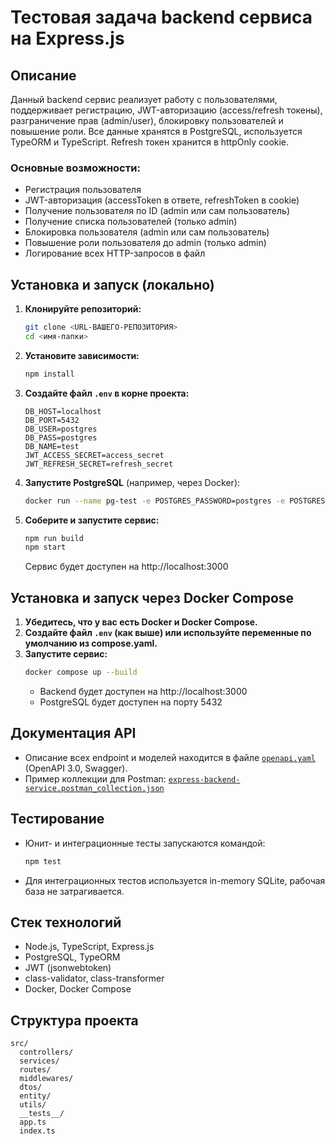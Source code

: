 # Тестовая задача backend сервиса на Express.js

## Описание

Данный backend сервис реализует работу с пользователями, поддерживает регистрацию, JWT-авторизацию (access/refresh токены), разграничение прав (admin/user), блокировку пользователей и повышение роли. Все данные хранятся в PostgreSQL, используется TypeORM и TypeScript. Refresh токен хранится в httpOnly cookie.

### Основные возможности:
- Регистрация пользователя
- JWT-авторизация (accessToken в ответе, refreshToken в cookie)
- Получение пользователя по ID (admin или сам пользователь)
- Получение списка пользователей (только admin)
- Блокировка пользователя (admin или сам пользователь)
- Повышение роли пользователя до admin (только admin)
- Логирование всех HTTP-запросов в файл

## Установка и запуск (локально)

1. **Клонируйте репозиторий:**
   ```bash
   git clone <URL-ВАШЕГО-РЕПОЗИТОРИЯ>
   cd <имя-папки>
   ```
2. **Установите зависимости:**
   ```bash
   npm install
   ```
3. **Создайте файл `.env` в корне проекта:**
   ```env
   DB_HOST=localhost
   DB_PORT=5432
   DB_USER=postgres
   DB_PASS=postgres
   DB_NAME=test
   JWT_ACCESS_SECRET=access_secret
   JWT_REFRESH_SECRET=refresh_secret
   ```
4. **Запустите PostgreSQL** (например, через Docker):
   ```bash
   docker run --name pg-test -e POSTGRES_PASSWORD=postgres -e POSTGRES_DB=test -p 5432:5432 -d postgres:15-alpine
   ```
5. **Соберите и запустите сервис:**
   ```bash
   npm run build
   npm start
   ```
   Сервис будет доступен на http://localhost:3000

## Установка и запуск через Docker Compose

1. **Убедитесь, что у вас есть Docker и Docker Compose.**
2. **Создайте файл `.env` (как выше) или используйте переменные по умолчанию из compose.yaml.**
3. **Запустите сервис:**
   ```bash
   docker compose up --build
   ```
   - Backend будет доступен на http://localhost:3000
   - PostgreSQL будет доступен на порту 5432

## Документация API

- Описание всех endpoint и моделей находится в файле [`openapi.yaml`](./openapi.yaml) (OpenAPI 3.0, Swagger).
- Пример коллекции для Postman: [`express-backend-service.postman_collection.json`](./express-backend-service.postman_collection.json)

## Тестирование

- Юнит- и интеграционные тесты запускаются командой:
  ```bash
  npm test
  ```
- Для интеграционных тестов используется in-memory SQLite, рабочая база не затрагивается.

## Стек технологий
- Node.js, TypeScript, Express.js
- PostgreSQL, TypeORM
- JWT (jsonwebtoken)
- class-validator, class-transformer
- Docker, Docker Compose

## Структура проекта

```
src/
  controllers/
  services/
  routes/
  middlewares/
  dtos/
  entity/
  utils/
  __tests__/
  app.ts
  index.ts
```
